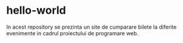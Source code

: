 # hello-world
In acest repository se prezinta un site de cumparare bilete la diferite evenimente in cadrul proiectului de programare web.

